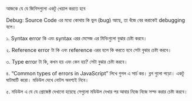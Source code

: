 আজকে যে যে জিনিসগুলো একটু খেয়াল করতে হবে 

Debug: Source Code এর মধ্যে কোথায় কি ভুল (bug) আছে, তা খঁজে বের করাকেই debugging বলে।


১. Syntax error কি এবং syntax এরর মেসেজ এর মিনিংগুলো বুঝার চেষ্টা করবে। 



২. Reference error টা কি এবং reference এরর হলে কি করতে হবে সেটা বুঝার চেষ্টা করবে।



৩. Type error টা কি, কখন হয় এবং কেন হয়? সেটা বুঝার চেষ্টা করবে।





৪. “Common types of errors in JavaScript” লিখে গুগল এ সার্চ কর। ব্লগ গুলো পড়ো। একটু ঘাটাঘাটি করো। মডিউল দেখে নোটস অবশ্যই নিবে।



৫. মডিউল এ যে যে প্রোজেক্ট দেখানো হয়েছে সেগুলো মডিউল দেখার পর আবার নিজে নিজে সল্ভ করার চেষ্টা করবে।